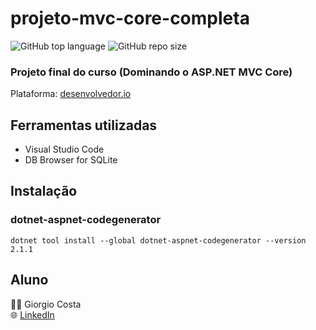 # projeto-mvc-core-completa
![GitHub top language](https://img.shields.io/github/languages/top/giorgiocost/projeto-mvc-core-completa)
![GitHub repo size](https://img.shields.io/github/repo-size/giorgiocost/projeto-mvc-core-completa)

### Projeto final do curso (Dominando o ASP.NET MVC Core)
Plataforma: [desenvolvedor.io](https://desenvolvedor.io/)

## Ferramentas utilizadas
- Visual Studio Code
- DB Browser for SQLite

## Instalação
### dotnet-aspnet-codegenerator
```
dotnet tool install --global dotnet-aspnet-codegenerator --version 2.1.1
```

## Aluno

:man_technologist: Giorgio Costa <br/>
:globe_with_meridians: [LinkedIn](https://www.linkedin.com/in/giorgiocost/)



